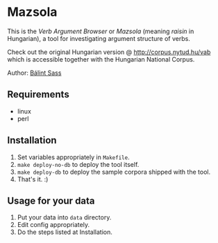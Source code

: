 # Mazsola
This is the *Verb Argument Browser* or *Mazsola*
(meaning *raisin* in Hungarian),
a tool for investigating argument structure of verbs.

Check out the original Hungarian version @ http://corpus.nytud.hu/vab
which is accessible together with the Hungarian National Corpus.

Author: [Bálint Sass](http://www.nytud.hu/depts/corpus/Sass_Balint.html)

## Requirements

- linux
- perl

## Installation

1. Set variables appropriately in `Makefile`.
2. `make deploy-no-db` to deploy the tool itself.
3. `make deploy-db` to deploy the sample corpora shipped with the tool.
4. That's it. :)

## Usage for your data

1. Put your data into `data` directory.
2. Edit config appropriately.
3. Do the steps listed at Installation.

